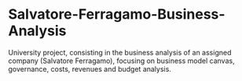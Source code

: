 # Salvatore-Ferragamo-Business-Analysis
University project, consisting in the business analysis of an assigned company (Salvatore Ferragamo), focusing on business model canvas, governance, costs, revenues and budget analysis.
